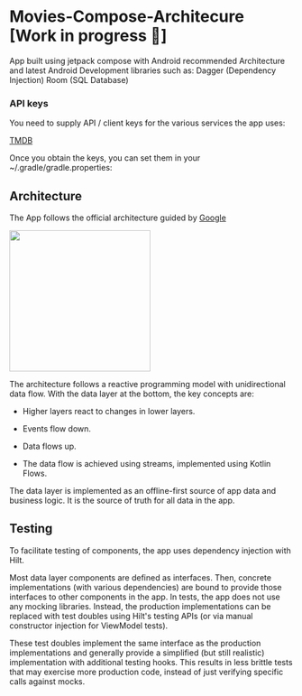 # Movies-Compose-Architecure [Work in progress 🚧]
App built using jetpack compose with Android recommended Architecture and latest Android Development libraries such as: Dagger (Dependency Injection)
Room (SQL Database)

### API keys
You need to supply API / client keys for the various services the app uses:

[TMDB](https://www.themoviedb.org/documentation/api?language=es-ES)

Once you obtain the keys, you can set them in your ~/.gradle/gradle.properties:

## Architecture
The App follows the official architecture guided by [Google](https://developer.android.com/topic/architecture)

<img src="https://user-images.githubusercontent.com/10743855/194925920-a3da4328-9f22-4c6f-88dd-68a970430f9a.png" width="250" />

The architecture follows a reactive programming model with unidirectional data flow. With the data layer at the bottom, the key concepts are:

- Higher layers react to changes in lower layers.

- Events flow down.

- Data flows up.

- The data flow is achieved using streams, implemented using Kotlin Flows.

The data layer is implemented as an offline-first source of app data and business logic. It is the source of truth for all data in the app.

## Testing

To facilitate testing of components, the app uses dependency injection with Hilt.

Most data layer components are defined as interfaces. 
Then, concrete implementations (with various dependencies) are bound to provide those interfaces to other components in the app. 
In tests, the app does not use any mocking libraries. 
Instead, the production implementations can be replaced with test doubles using Hilt's testing APIs (or via manual constructor injection for ViewModel tests).

These test doubles implement the same interface as the production implementations and generally provide a simplified (but still realistic) implementation with additional testing hooks. This results in less brittle tests that may exercise more production code, instead of just verifying specific calls against mocks.
